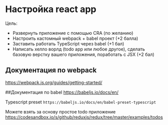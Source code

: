 # Настройка react app
Цель: 
- Развернуть приложение с помощью CRA (по желанию) 
- Настроить кастомный webpack + babel проект (+2 балла) 
- Заставить работать TypeScript через babel (+1 бал)
- Написать хелло ворлд (todo app или любое другое), сделать базовую верстку вашего приложения, 
поработать с JSX (+2 бал)

## Документация по webpack
https://webpack.js.org/guides/getting-started/
  
##Документация по babel 
https://babeljs.io/docs/en/
  
Typescript preset `https://babeljs.io/docs/en/babel-preset-typescript`
  
Можете взять за основу простое todo приложение
https://codesandbox.io/s/github/reduxjs/redux/tree/master/examples/todos 
